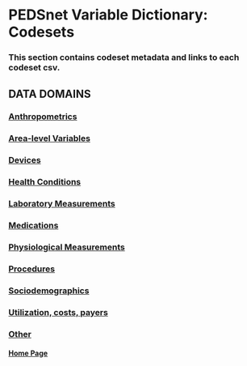 # PEDSnet Variable Dictionary: Codesets

### This section contains codeset metadata and links to each codeset csv.

## DATA DOMAINS

### [Anthropometrics](https://pedsnet.github.io/Variable-Dictionary/pages/anthropometrics_landing.html)


### [Area-level Variables](https://pedsnet.github.io/Variable-Dictionary/pages/alv_landing.html)


### [Devices](https://pedsnet.github.io/Variable-Dictionary/pages/devices.html)


### [Health Conditions](https://pedsnet.github.io/Variable-Dictionary/pages/conditions_landing.html)


### [Laboratory Measurements](https://pedsnet.github.io/Variable-Dictionary/pages/lab_measurements_landing.html)


### [Medications](https://pedsnet.github.io/Variable-Dictionary/pages/medications_landing.html)


### [Physiological Measurements](https://pedsnet.github.io/Variable-Dictionary/pages/phys_measurements_landing.html)


### [Procedures](https://pedsnet.github.io/Variable-Dictionary/pages/procedures_landing.html)


### [Sociodemographics](https://pedsnet.github.io/Variable-Dictionary/pages/sociodemographics_landing.html)


### [Utilization, costs, payers](https://pedsnet.github.io/Variable-Dictionary/pages/visits_landing.html)


### [Other](https://pedsnet.github.io/Variable-Dictionary/pages/other_landing.html)


#### [Home Page](https://pedsnet.github.io/Variable-Dictionary/)
